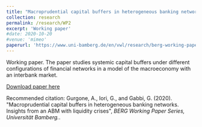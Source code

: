 ```yaml
---
title: "Macroprudential capital buffers in heterogeneous banking networks. Insights from an ABM with liquidity crises"
collection: research
permalink: /research/WP2
excerpt: 'Working paper'
#date: 2020-10-20
#venue: 'mimeo'
paperurl: 'https://www.uni-bamberg.de/en/vwl/research/berg-working-paper-series/'
---
```


Working paper.
The paper studies systemic capital buffers under different configurations of financial networks in a model of the macroeconomy with an interbank market.

[Download paper here](http://agurgone.github.io/files/article_EJF_v3.pdf)

Recommended citation: Gurgone, A., Iori, G., and Gabbi, G. (2020). "Macroprudential capital buffers in heterogeneous banking
networks. Insights from an ABM with liquidity crises", <i>BERG Working Paper Series, Universität Bamberg.</i>.

